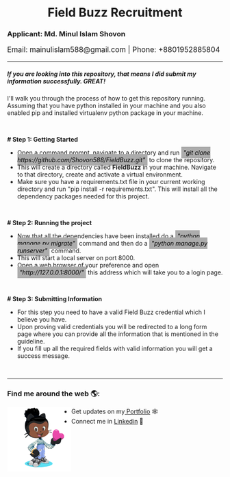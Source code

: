 <h1 align="center">Field Buzz Recruitment</h1>


<h3>Applicant: Md. Minul Islam Shovon</h3>
<p style="font-size: 17px">Email: mainulislam588@gmail.com | Phone: +8801952885804</p>
<hr>

<h5>If you are looking into this repository, that means I did submit my information successfully. GREAT!</h5>
<p>I'll walk you through the process of how to get this repository running.
Assuming that you have python installed in your machine and you also enabled 
pip and installed virtualenv python package in your machine.</p>
<br />

<p><b># Step 1: Getting Started</b></p>
<ul>
    <li>Open a command prompt, navigate to a directory and run 
    <span style="background: #acacac; color: black; padding: 5px">
    <i>"git clone https://github.com/Shovon588/FieldBuzz.git"</i></span> 
    to clone the repository.</li>
    <li>This will create a directory called <b>FieldBuzz</b> in your machine. Navigate to 
    that directory, create and activate a virtual environment.</li>
    <li>Make sure you have a requirements.txt file in your current working
     directory and run "pip install -r requirements.txt". This will install
     all the dependency packages needed for this project.</li>
</ul>

<br>

<p><b># Step 2: Running the project</b></p>
<ul>
    <li>Now that all the dependencies have been installed do a 
    <span style="background: #acacac; color: black; padding: 5px">
    <i>"python manage.py migrate"</i></span> command and then do a 
    <span style="background: #acacac; color: black; padding: 5px">
    <i>"python manage.py runserver"</i></span> command.</li>
    <li>This will start a local server on port 8000.</li>
    <li>Open a web browser of your preference and open 
    <span style="background: #acacac; color: black; padding: 5px">
    <i>"http://127.0.0.1:8000/"</i></span> this address which will 
    take you to a login page.</li>
</ul>


<br>

<p><b># Step 3: Submitting Information</b></p>
<ul>
    <li>For this step you need to have a valid Field Buzz credential 
    which I believe you have.</li>
    <li>Upon proving valid credentials you will be redirected to a long form 
    page where you can provide all the information that is mentioned in the guideline.</li>
    <li>If you fill up all the required fields with valid information you will 
    get a success message.</li>
</ul>


<br>
<hr>

<h3>Find me around the web 🌎:</h3> 
<a href="https://minulislam.xyz/"><img align="left" width="150" height="150" src="https://github.com/Shovon588/shovon588/blob/main/assets/octogif.gif"></a>
<ul>
    <li>Get updates on my<a href="https://minulislam.xyz/" target="_blank"> Portfolio</a> 🕸</li>
    <li>Connect me in <a href="https://www.linkedin.com/in/mainulislam588/" target="_blank"> Linkedin</a> 💼</li>
</ul>


